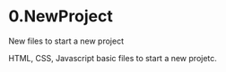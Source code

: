 # 0.NewProject
New files to start a new project 

HTML, CSS, Javascript basic files to start a new projetc. 
